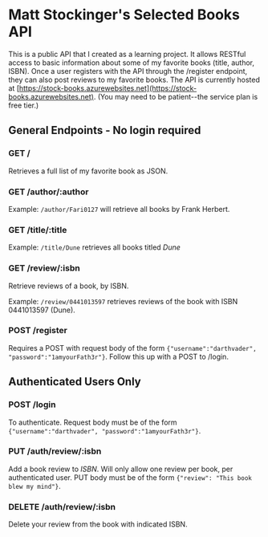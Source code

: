 # Matt Stockinger's Selected Books API

This is a public API that I created as a learning project. It allows RESTful access to basic information about some of my favorite books (title, author, ISBN). Once a user registers with the API through the /register endpoint, they can also post reviews to my favorite books. The API is currently hosted at [https://stock-books.azurewebsites.net](https://stock-books.azurewebsites.net). (You may need to be patient--the service plan is free tier.)

## General Endpoints - No login required

### GET /

Retrieves a full list of my favorite book as JSON.

### GET /author/:author

Example: `/author/Fari0127` will retrieve all books by Frank Herbert.

### GET /title/:title

Example: `/title/Dune` retrieves all books titled _Dune_

### GET /review/:isbn

Retrieve reviews of a book, by ISBN.

Example: `/review/0441013597` retrieves reviews of the book with ISBN 0441013597 (Dune).

### POST /register

Requires a POST with request body of the form `{"username":"darthvader", "password":"1amyourFath3r"}`. Follow this up with a POST to /login.

## Authenticated Users Only

### POST /login

To authenticate. Request body must be of the form `{"username":"darthvader", "password":"1amyourFath3r"}`.

### PUT /auth/review/:isbn

Add a book review to _ISBN_. Will only allow one review per book, per authenticated user. PUT body must be of the form `{"review": "This book blew my mind"}`.

### DELETE /auth/review/:isbn

Delete your review from the book with indicated ISBN.
